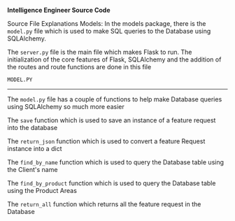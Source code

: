 **Intelligence Engineer Source Code**

Source File Explanations
Models: In the models package, there is the `model.py` file which is used to 
make SQL queries to the Database using SQLAlchemy. 

The `server.py` file is the main file which makes Flask to run. The initialization of 
the core features of Flask, SQLAlchemy and the addition of the routes and route functions are done in this file

`MODEL.PY`
________________

The `model.py` file has a couple of functions to help make Database queries using SQLAlchemy so much more easier

The `save` function which is used to save an instance of a feature request into the database

The `return_json` function which is used to convert a feature Request instance into a dict

The `find_by_name` function which is used to query the Database table using the Client's name

The `find_by_product` function which is used to query the Database table using the Product Areas

The `return_all` function which returns all the feature request in the Database
